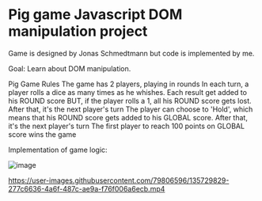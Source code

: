 # Pig game Javascript DOM manipulation project

Game is designed by Jonas Schmedtmann but code is implemented by me.

Goal: Learn about DOM manipulation.

Pig Game Rules
The game has 2 players, playing in rounds
In each turn, a player rolls a dice as many times as he whishes. Each result get added to his ROUND score
BUT, if the player rolls a 1, all his ROUND score gets lost. After that, it's the next player's turn
The player can choose to 'Hold', which means that his ROUND score gets added to his GLOBAL score. After that, it's the next player's turn
The first player to reach 100 points on GLOBAL score wins the game

Implementation of game logic:

![image](https://user-images.githubusercontent.com/79806596/135729394-71db9613-336f-48a2-9b4f-901176176974.png)


https://user-images.githubusercontent.com/79806596/135729829-277c6636-4a6f-487c-ae9a-f76f006a6ecb.mp4

